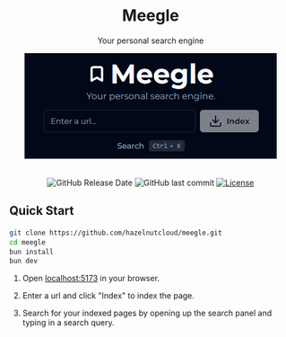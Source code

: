 <div align='center'>

<h1>Meegle</h1>

<p>Your personal search engine</p>

<img src="static/meegle.png" />

<br />
<br />

![GitHub Release Date](https://img.shields.io/github/release-date/hazelnutcloud/meegle)
![GitHub last commit](https://img.shields.io/github/last-commit/hazelnutcloud/meegle)
[![License](https://img.shields.io/badge/License-MIT-yellow.svg)](https://opensource.org/licenses/MIT)

</div>

## Quick Start

```bash
git clone https://github.com/hazelnutcloud/meegle.git
cd meegle
bun install
bun dev
```

1. Open [localhost:5173](http://localhost:5173) in your browser.

2. Enter a url and click "Index" to index the page.

3. Search for your indexed pages by opening up the search panel and typing in a search query.
